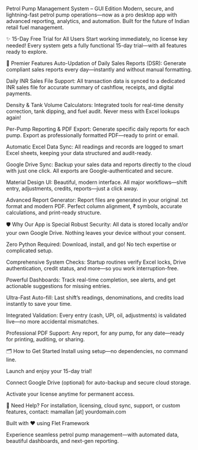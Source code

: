 Petrol Pump Management System – GUI Edition
Modern, secure, and lightning-fast petrol pump operations—now as a pro desktop app with advanced reporting, analytics, and automation.
Built for the future of Indian retail fuel management.

✨ 15-Day Free Trial for All Users
Start working immediately, no license key needed!
Every system gets a fully functional 15-day trial—with all features ready to explore.

🚀 Premier Features
Auto-Updation of Daily Sales Reports (DSR):
Generate compliant sales reports every day—instantly and without manual formatting.

Daily INR Sales File Support:
All transaction data is synced to a dedicated INR sales file for accurate summary of cashflow, receipts, and digital payments.

Density & Tank Volume Calculators:
Integrated tools for real-time density correction, tank dipping, and fuel audit. Never mess with Excel lookups again!

Per-Pump Reporting & PDF Export:
Generate specific daily reports for each pump. Export as professionally formatted PDF—ready to print or email.

Automatic Excel Data Sync:
All readings and records are logged to smart Excel sheets, keeping your data structured and audit-ready.

Google Drive Sync:
Backup your sales data and reports directly to the cloud with just one click. All exports are Google-authenticated and secure.

Material Design UI:
Beautiful, modern interface. All major workflows—shift entry, adjustments, credits, reports—just a click away.

Advanced Report Generator:
Report files are generated in your original .txt format and modern PDF.
Perfect column alignment, ₹ symbols, accurate calculations, and print-ready structure.

🛡️ Why Our App is Special
Robust Security:
All data is stored locally and/or your own Google Drive. Nothing leaves your device without your consent.

Zero Python Required:
Download, install, and go! No tech expertise or complicated setup.

Comprehensive System Checks:
Startup routines verify Excel locks, Drive authentication, credit status, and more—so you work interruption-free.

Powerful Dashboards:
Track real-time completion, see alerts, and get actionable suggestions for missing entries.

Ultra-Fast Auto-fill:
Last shift’s readings, denominations, and credits load instantly to save your time.

Integrated Validation:
Every entry (cash, UPI, oil, adjustments) is validated live—no more accidental mismatches.

Professional PDF Support:
Any report, for any pump, for any date—ready for printing, auditing, or sharing.

🗂️ How to Get Started
Install using setup—no dependencies, no command line.

Launch and enjoy your 15-day trial!

Connect Google Drive (optional) for auto-backup and secure cloud storage.

Activate your license anytime for permanent access.

🏁 Need Help?
For installation, licensing, cloud sync, support, or custom features, contact:
mamallan [at] yourdomain.com

Built with ❤️ using Flet Framework

Experience seamless petrol pump management—with automated data, beautiful dashboards, and next-gen reporting.
